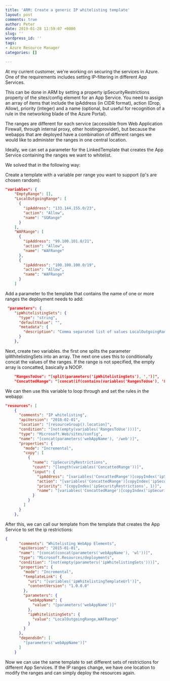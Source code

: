 ```yaml
---
title: 'ARM: Create a generic IP whitelisting template'
layout: post
comments: true
author: Peter
date: 2019-01-28 11:59:07 +0000
slug: ''
wordpress_id: ''
tags:
- Azure Resource Manager
categories: []

---
```

At my current customer, we're working on securing the services in Azure. One of the requirements includes setting IP-filtering in different App Services.

This can be done in ARM by setting a property ipSecurityRestrictions property of the sites/config element for an App Service. You need to assign an array of items that include  the ipAddress (in CIDR format), action (Drop, Allow), priority (integer) and a name (optional, but useful for recognition of a rule in the networking blade of the Azure Portal).

The ranges are different for each service (accessible from Web Application Firewall, through internal proxy, other hostingprovider), but because the webapps that are deployed have a combination of different ranges we would like to administer the ranges in one central location.

Ideally, we can set a parameter for the LinkedTemplate that creates the App Service containing the ranges we want to whitelist.

We solved that in the following way:

Create a template with a variable per range you want to support (ip's are chosen random):

```json
"variables": {
    "EmptyRange": [],
    "LocalOutgoingRange": [
      {
        "ipAddress": "133.144.155.0/23",
        "action": "Allow",
        "name": "SGRange"
      }
    ],
    "WAFRange": [
      {
        "ipAddress": "99.100.101.0/21",
        "action": "Allow",
        "name": "WAFRange"
      },
      {
        "ipAddress": "100.100.100.0/19",
        "action": "Allow",
        "name": "WAFRange"
      }
    ]
```

Add a parameter to the template that contains the name of one or more ranges the deployment needs to add:

```json
 "parameters": {
    "ipWhitelistingSets": {
      "type": "string",
      "defaultValue": "",
      "metadata": {
        "description": "Comma separated list of values LocalOutgoingRange,WAFRange"
      }
    },
```

Next, create two variables. the first one splits the parameter ipWhitelistingSets into an array. 
The next one uses this to conditionally concat the values of the ranges. If the range is not specified, the empty array is concatted, basically a NOOP.

```json
 	"RangesToUse": "[split(parameters('ipWhitelistingSets'), ',')]",
    "ConcattedRange": "[concat(if(contains(variables('RangesToUse'), 'LocalOutgoingRange'), variables('LocalOutgoingRange'), variables('EmptyRange')), if(contains(variables('RangesToUse'), 'WAFRange'), variables('WAFRange'), variables('EmptyRange'))]",
```

We can then use this variable to loop through and set the rules in the webapp:

```json
"resources": [
    {
      "comments": "IP whitelisting",
      "apiVersion": "2018-02-01",
      "location": "[resourceGroup().location]",
      "condition": "[not(empty(variables('RangesToUse')))]",
      "type": "Microsoft.Web/sites/config",
      "name": "[concat(parameters('webAppName'), '/web')]",
      "properties": {
        "mode": "Incremental",
        "copy": [
          {
            "name": "ipSecurityRestrictions",
            "count": "[length(variables('ConcattedRange'))]",
            "input": {
              "ipAddress": "[variables('ConcattedRange')[copyIndex('ipSecurityRestrictions')].ipAddress]",
              "action": "[variables('ConcattedRange')[copyIndex('ipSecurityRestrictions')].action]",
              "priority": "[copyIndex('ipSecurityRestrictions', 1)]",
              "name": "[variables('ConcattedRange')[copyIndex('ipSecurityRestrictions')].name]"
            }
          }
        ]
      }
    },
```

After this, we can call our template from the template that creates the App Service to set the ip restrictions:

```json
{
      "comments": "Whitelisting WebApp Elements",
      "apiVersion": "2015-01-01",
      "name": "[concat(concat(parameters('webAppName'), 'wl'))]",
      "type": "Microsoft.Resources/deployments",
      "condition": "[not(empty(parameters('ipWhitelistingSets')))]",
      "properties": {
        "mode": "Incremental",
        "templateLink": {
          "uri": "[variables('ipWhitelistingTemplateUrl')]",
          "contentVersion": "1.0.0.0"
        },
        "parameters": {
          "webAppName": {
            "value": "[parameters('webAppName')]"
          },
          "ipWhitelistingSets": {
            "value": "LocalOutgoingRange,WAFRange"
          }          
        }
      },
      "dependsOn": [
        "[parameters('webAppName')]"
      ]
    }
```

Now we can use the same template to set different sets of restrictions for different App Services. If the IP ranges change, we have one location to modify the ranges and can simply deploy the resources again.